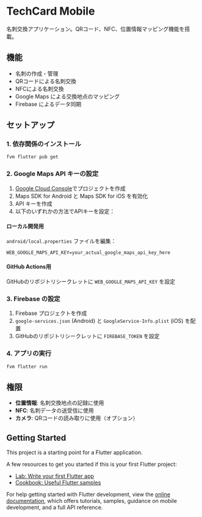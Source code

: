 # TechCard Mobile

名刺交換アプリケーション。QRコード、NFC、位置情報マッピング機能を搭載。

## 機能

- 名刺の作成・管理
- QRコードによる名刺交換
- NFCによる名刺交換
- Google Maps による交換地点のマッピング
- Firebase によるデータ同期

## セットアップ

### 1. 依存関係のインストール

```bash
fvm flutter pub get
```

### 2. Google Maps API キーの設定

1. [Google Cloud Console](https://console.cloud.google.com/)でプロジェクトを作成
2. Maps SDK for Android と Maps SDK for iOS を有効化
3. API キーを作成
4. 以下のいずれかの方法でAPIキーを設定：

#### ローカル開発用
`android/local.properties` ファイルを編集：
```properties
WEB_GOOGLE_MAPS_API_KEY=your_actual_google_maps_api_key_here
```

#### GitHub Actions用
GitHubのリポジトリシークレットに `WEB_GOOGLE_MAPS_API_KEY` を設定

### 3. Firebase の設定

1. Firebase プロジェクトを作成
2. `google-services.json` (Android) と `GoogleService-Info.plist` (iOS) を配置
3. GitHubのリポジトリシークレットに `FIREBASE_TOKEN` を設定

### 4. アプリの実行

```bash
fvm flutter run
```

## 権限

- **位置情報**: 名刺交換地点の記録に使用
- **NFC**: 名刺データの送受信に使用
- **カメラ**: QRコードの読み取りに使用（オプション）

## Getting Started

This project is a starting point for a Flutter application.

A few resources to get you started if this is your first Flutter project:

- [Lab: Write your first Flutter app](https://docs.flutter.dev/get-started/codelab)
- [Cookbook: Useful Flutter samples](https://docs.flutter.dev/cookbook)

For help getting started with Flutter development, view the
[online documentation](https://docs.flutter.dev/), which offers tutorials,
samples, guidance on mobile development, and a full API reference.
 
